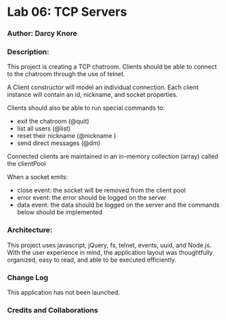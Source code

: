 # Lab 06:  TCP Servers

### Author: Darcy Knore

### Description:<br>
This project is creating a TCP chatroom. Clients should be able to connect to the chatroom through the use of telnet. 

A Client constructor will model an individual connection.  Each client instance will contain an id, nickname, and socket properties.

Clients should also be able to run special commands to:
- exit the chatroom (@quit)
- list all users (@list)
- reset their nickname (@nickname <new-name>)
- send direct messages (@dm)

Connected clients are maintained in an in-memory collection (array) called the clientPool

When a socket emits:
- close event: the socket will be removed from the client pool
- error event: the error should be logged on the server
- data event: the data should be logged on the server and the commands below should be implemented 

### Architecture:
This project uses javascript, jQuery, fs, telnet, events, uuid, and Node.js.  With the user experience in mind, the application layout was thoughtfully organized, easy to read, and able to be executed efficiently.

### Change Log
This application has not been launched.

### Credits and Collaborations